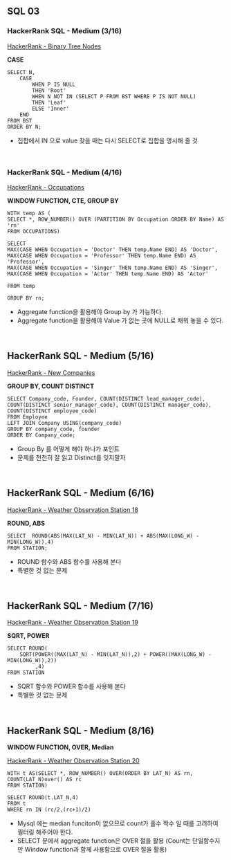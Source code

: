 ## SQL 03

### HackerRank SQL - Medium (3/16)

[HackerRank - Binary Tree Nodes](hackerrank.com/challenges/binary-search-tree-1/problem?isFullScreen=true)


**CASE** 
``` 
SELECT N, 
    CASE 
        WHEN P IS NULL 
        THEN 'Root' 
        WHEN N NOT IN (SELECT P FROM BST WHERE P IS NOT NULL)
        THEN 'Leaf'
        ELSE 'Inner' 
    END
FROM BST
ORDER BY N;
```

- 집합에서 IN 으로 value 찾을 때는 다시 SELECT로 집합을 명시해 줄 것 

<br />


### HackerRank SQL - Medium (4/16)

[HackerRank - Occupations](https://www.hackerrank.com/challenges/occupations/problem)

**WINDOW FUNCTION, CTE, GROUP BY**

```
WITH temp AS (
SELECT *, ROW_NUMBER() OVER (PARTITION BY Occupation ORDER BY Name) AS 'rn'
FROM OCCUPATIONS)

SELECT 
MAX(CASE WHEN Occupation = 'Doctor' THEN temp.Name END) AS 'Doctor',
MAX(CASE WHEN Occupation = 'Professor' THEN temp.Name END) AS 'Professor',
MAX(CASE WHEN Occupation = 'Singer' THEN temp.Name END) AS 'Singer',
MAX(CASE WHEN Occupation = 'Actor' THEN temp.Name END) AS 'Actor'

FROM temp

GROUP BY rn;
```

- Aggregate function을 활용해야 Group by 가 가능하다.
- Aggregate function을 활용해야 Value 가 없는 곳에 NULL로 채워 놓을 수 있다.

</Br>

## HackerRank SQL - Medium (5/16)
[HackerRank - New Companies](https://www.hackerrank.com/challenges/the-company/problem?isFullScreen=true)

**GROUP BY, COUNT DISTINCT**
```
SELECT Company_code, Founder, COUNT(DISTINCT lead_manager_code), COUNT(DISTINCT senior_manager_code), COUNT(DISTINCT manager_code), COUNT(DISTINCT employee_code)
FROM Employee
LEFT JOIN Company USING(company_code)
GROUP BY company_code, founder
ORDER BY Company_code;
```

- Group By 를 어떻게 해야 하나가 포인트
- 문제를 천천히 잘 읽고 Distinct를 잊지말자

</Br>

## HackerRank SQL - Medium (6/16)
[HackerRank - Weather Observation Station 18](https://www.hackerrank.com/challenges/weather-observation-station-18/problem?isFullScreen=true)

**ROUND, ABS**

```
SELECT  ROUND(ABS(MAX(LAT_N) - MIN(LAT_N)) + ABS(MAX(LONG_W) - MIN(LONG_W)),4)
FROM STATION;
```
- ROUND 함수와 ABS 함수를 사용해 본다
- 특별한 것 없는 문제

</Br>

## HackerRank SQL - Medium (7/16)

[HackerRank - Weather Observation Station 19](https://www.hackerrank.com/challenges/weather-observation-station-19/problem?isFullScreen=true)

**SQRT, POWER**

```
SELECT ROUND(
    SQRT(POWER((MAX(LAT_N) - MIN(LAT_N)),2) + POWER((MAX(LONG_W) - MIN(LONG_W)),2))
         ,4)
FROM STATION
```
- SQRT 함수와 POWER 함수를 사용해 본다
- 특별한 것 없는 문제

</Br>

## HackerRank SQL - Medium (8/16)
**WINDOW FUNCTION, OVER, Median**

[HackerRank - Weather Observation Station 20](https://www.hackerrank.com/challenges/weather-observation-station-20/problem?isFullScreen=true)

```
WITH t AS(SELECT *, ROW_NUMBER() OVER(ORDER BY LAT_N) AS rn, COUNT(LAT_N)over() AS rc
FROM STATION)

SELECT ROUND(t.LAT_N,4)
FROM t
WHERE rn IN (rc/2,(rc+1)/2)

```
- Mysql 에는 median funciton이 없으므로 count가 홀수 짝수 일 때를 고려하여 필터링 해주어야 한다.
- SELECT 문에서 aggregate function은 OVER 절을 활용 (Count는 단일함수지만 Window function과 함께 사용함으로 OVER 절을 활용)

</Br>